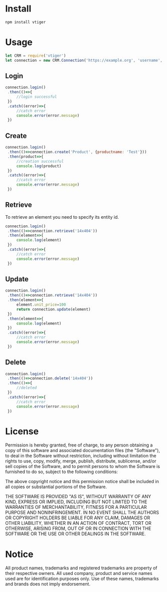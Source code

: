 # Install
``` bash
npm install vtiger
```

# Usage
``` javascript
let CRM = require('vtiger')
let connection = new CRM.Connection('https://example.org', 'username', 'ACCESSKEY')
```
## Login
``` javascript
connection.login()
 .then(()=>{
     //login successful
 })
 .catch((error)=>{
     //catch error
     console.error(error.message)
 })
```
## Create
``` javascript
connection.login()
 .then(()=>connection.create('Product', {productname: 'Test'}))
 .then(product=>{
     //creation successful
     console.log(product)
 })
 .catch((error)=>{
     //catch error
     console.error(error.message)
 })
```
## Retrieve
To retrieve an element you need to specify its entity id.
``` javascript
connection.login()
 .then(()=>connection.retrieve('14x404'))
 .then(element=>{
     console.log(element)
 })
 .catch((error)=>{
     //catch error
     console.error(error.message)
 })
```
## Update
``` javascript
connection.login()
 .then(()=>connection.retrieve('14x404'))
 .then(element=>{
     element.unit_price=100
     return connection.update(element)
 })
 .then(element=>{
     console.log(element)
 })
 .catch((error)=>{
     //catch error
     console.error(error.message)
 })
```
## Delete
``` javascript
connection.login()
 .then(()=>connection.delete('14x404'))
 .then(()=>{
     //deleted
 })
 .catch((error)=>{
     //catch error
     console.error(error.message)
 })
```

# License
Permission is hereby granted, free of charge, to any person obtaining a copy
of this software and associated documentation files (the "Software"), to deal
in the Software without restriction, including without limitation the rights
to use, copy, modify, merge, publish, distribute, sublicense, and/or sell
copies of the Software, and to permit persons to whom the Software is
furnished to do so, subject to the following conditions:

The above copyright notice and this permission notice shall be included in all
copies or substantial portions of the Software.

THE SOFTWARE IS PROVIDED "AS IS", WITHOUT WARRANTY OF ANY KIND, EXPRESS OR
IMPLIED, INCLUDING BUT NOT LIMITED TO THE WARRANTIES OF MERCHANTABILITY,
FITNESS FOR A PARTICULAR PURPOSE AND NONINFRINGEMENT. IN NO EVENT SHALL THE
AUTHORS OR COPYRIGHT HOLDERS BE LIABLE FOR ANY CLAIM, DAMAGES OR OTHER
LIABILITY, WHETHER IN AN ACTION OF CONTRACT, TORT OR OTHERWISE, ARISING FROM,
OUT OF OR IN CONNECTION WITH THE SOFTWARE OR THE USE OR OTHER DEALINGS IN THE
SOFTWARE.

# Notice
All product names, trademarks and registered trademarks are property of their respective owners. All used company, product and service names used are for identification purposes only. Use of these names, trademarks and brands does not imply endorsement.